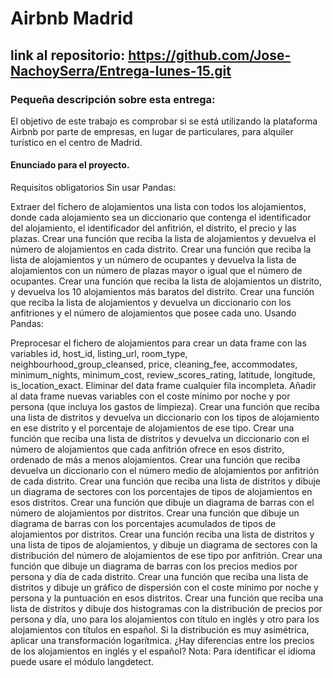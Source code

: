 # Airbnb Madrid
## link al repositorio: https://github.com/Jose-NachoySerra/Entrega-lunes-15.git
### Pequeña descripción sobre esta entrega:
El objetivo de este trabajo es comprobar si se está utilizando la plataforma Airbnb por parte de empresas, en lugar de particulares, para alquiler turístico en el centro de Madrid.
#### Enunciado para el proyecto.
Requisitos obligatorios
Sin usar Pandas:

Extraer del fichero de alojamientos una lista con todos los alojamientos, donde cada alojamiento sea un diccionario que contenga el identificador del alojamiento, el identificador del anfitrión, el distrito, el precio y las plazas.
Crear una función que reciba la lista de alojamientos y devuelva el número de alojamientos en cada distrito.
Crear una función que reciba la lista de alojamientos y un número de ocupantes y devuelva la lista de alojamientos con un número de plazas mayor o igual que el número de ocupantes.
Crear una función que reciba la lista de alojamientos un distrito, y devuelva los 10 alojamientos más baratos del distrito.
Crear una función que reciba la lista de alojamientos y devuelva un diccionario con los anfitriones y el número de alojamientos que posee cada uno.
Usando Pandas:

Preprocesar el fichero de alojamientos para crear un data frame con las variables id, host_id, listing_url, room_type, neighbourhood_group_cleansed, price, cleaning_fee, accommodates, minimum_nights, minimum_cost, review_scores_rating, latitude, longitude, is_location_exact. Eliminar del data frame cualquier fila incompleta. Añadir al data frame nuevas variables con el coste mínimo por noche y por persona (que incluya los gastos de limpieza).
Crear una función que reciba una lista de distritos y devuelva un diccionario con los tipos de alojamiento en ese distrito y el porcentaje de alojamientos de ese tipo.
Crear una función que reciba una lista de distritos y devuelva un diccionario con el número de alojamientos que cada anfitrión ofrece en esos distrito, ordenado de más a menos alojamientos.
Crear una función que reciba devuelva un diccionario con el número medio de alojamientos por anfitrión de cada distrito.
Crear una función que reciba una lista de distritos y dibuje un diagrama de sectores con los porcentajes de tipos de alojamientos en esos distritos.
Crear una función que dibuje un diagrama de barras con el número de alojamientos por distritos.
Crear una función que dibuje un diagrama de barras con los porcentajes acumulados de tipos de alojamientos por distritos.
Crear una función reciba una lista de distritos y una lista de tipos de alojamientos, y dibuje un diagrama de sectores con la distribución del número de alojamientos de ese tipo por anfitrión.
Crear una función que dibuje un diagrama de barras con los precios medios por persona y día de cada distrito.
Crear una función que reciba una lista de distritos y dibuje un gráfico de dispersión con el coste mínimo por noche y persona y la puntuación en esos distritos.
Crear una función que reciba una lista de distritos y dibuje dos histogramas con la distribución de precios por persona y día, uno para los alojamientos con título en inglés y otro para los alojamientos con títulos en español. Si la distribución es muy asimétrica, aplicar una transformación logarítmica. ¿Hay diferencias entre los precios de los alojamientos en inglés y el español? Nota: Para identificar el idioma puede usare el módulo langdetect.
